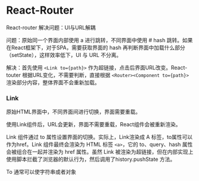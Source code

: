 # React-Router

React-router 解决问题：UI与URL解耦

问题：原始同一个界面内部使用 a 进行跳转，不同界面中使用 # hash 跳转。如果在React框架下，对于SPA，需要获取界面的 hash 再判断界面中加载什么部分（setState），这样效率低下，UI 与 URL 不分离。

解决：首先使用 `<Link to={path}>` 作为超链接，点击后界面URL改变。React-touter 根据URL变化，不需要判断，直接根据 `<Router><Component to={path}>` 渲染部分内容，整体界面不会重新加载。

### Link

原始HTML界面中，不同界面间进行切换，界面需要重载。

使用Link组件后，URL会更新，界面不需要重载，React组件会被重新渲染。

Link 组件通过 to 属性设置界面的切换。实际上，Link渲染成 A 标签，to属性可以作为href。Link 组件最终会渲染为 HTML 标签 `<a>`，它的 to、query、hash 属性会被组合在一起并渲染为 href 属性。虽然 Link 被渲染为超链接，但在内部实现上使用脚本拦截了浏览器的默认行为，然后调用了history.pushState 方法。

To 通常可以使字符串或者对象

